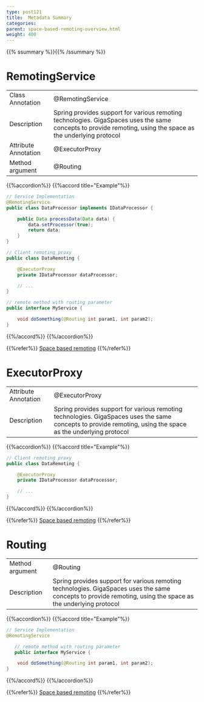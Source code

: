 ```yaml
---
type: post121
title:  Metadata Summary
categories:
parent: space-based-remoting-overview.html
weight: 400
---
```


{{% ssummary %}}{{% /ssummary %}}


# RemotingService

| | |
|----|----|
|Class Annotation    | @RemotingService|
|Description         | Spring provides support for various remoting technologies. GigaSpaces uses the same concepts to provide remoting, using the space as the underlying protocol |
|Attribute Annotation| @ExecutorProxy  |
|Method argument     | @Routing |


{{%accordion%}}
{{%accord title="Example"%}}

```java
// Service Implementation
@RemotingService
public class DataProcessor implements IDataProcessor {

    public Data processData(Data data) {
    	data.setProcessor(true);
    	return data;
    }
}

// Client remoting proxy
public class DataRemoting {

    @ExecutorProxy
    private IDataProcessor dataProcessor;

    // ...
}

// remote method with routing parameter
public interface MyService {

    void doSomething(@Routing int param1, int param2);
}
```
{{%/accord%}}
{{%/accordion%}}

{{%refer%}}
[Space based remoting](./space-based-remoting.html)
{{%/refer%}}


# ExecutorProxy

| | |
|----|----|
|Attribute Annotation| @ExecutorProxy  |
|Description         | Spring provides support for various remoting technologies. GigaSpaces uses the same concepts to provide remoting, using the space as the underlying protocol |


{{%accordion%}}
{{%accord title="Example"%}}

```java
// Client remoting proxy
public class DataRemoting {

    @ExecutorProxy
    private IDataProcessor dataProcessor;

    // ...
}
```
{{%/accord%}}
{{%/accordion%}}

{{%refer%}}
[Space based remoting](./space-based-remoting.html)
{{%/refer%}}




# Routing

| | |
|----|----|
|Method argument     | @Routing |
|Description         | Spring provides support for various remoting technologies. GigaSpaces uses the same concepts to provide remoting, using the space as the underlying protocol |



{{%accordion%}}
{{%accord title="Example"%}}

```java
// Service Implementation
@RemotingService

   // remote method with routing parameter
   public interface MyService {

    void doSomething(@Routing int param1, int param2);
}
```
{{%/accord%}}
{{%/accordion%}}

{{%refer%}}
[Space based remoting](./space-based-remoting.html)
{{%/refer%}}

